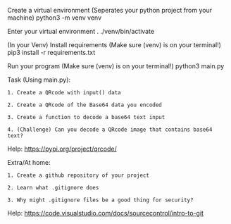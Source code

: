 Create a virtual environment (Seperates your python project from your machine)
python3 -m venv venv


Enter your virtual environment
. ./venv/bin/activate

(In your Venv) Install requirements (Make sure (venv) is on your terminal!)
pip3 install -r requirements.txt

Run your program (Make sure (venv) is on your terminal!)
python3 main.py


Task (Using main.py):

    1. Create a QRcode with input() data

    2. Create a QRcode of the Base64 data you encoded

    3. Create a function to decode a base64 text input

    4. (Challenge) Can you decode a QRcode image that contains base64 text?

Help: https://pypi.org/project/qrcode/


Extra/At home:

    1. Create a github repository of your project 

    2. Learn what .gitignore does

    3. Why might .gitignore files be a good thing for security?

Help: https://code.visualstudio.com/docs/sourcecontrol/intro-to-git